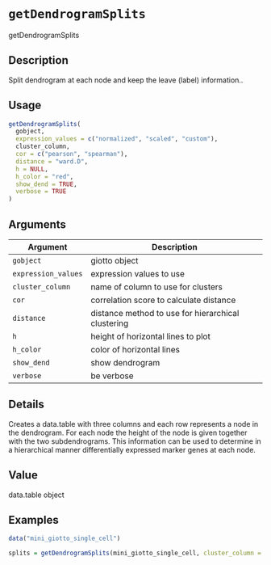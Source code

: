 # `getDendrogramSplits`

getDendrogramSplits


## Description

Split dendrogram at each node and keep the leave (label) information..


## Usage

```r
getDendrogramSplits(
  gobject,
  expression_values = c("normalized", "scaled", "custom"),
  cluster_column,
  cor = c("pearson", "spearman"),
  distance = "ward.D",
  h = NULL,
  h_color = "red",
  show_dend = TRUE,
  verbose = TRUE
)
```


## Arguments

Argument      |Description
------------- |----------------
`gobject`     |     giotto object
`expression_values`     |     expression values to use
`cluster_column`     |     name of column to use for clusters
`cor`     |     correlation score to calculate distance
`distance`     |     distance method to use for hierarchical clustering
`h`     |     height of horizontal lines to plot
`h_color`     |     color of horizontal lines
`show_dend`     |     show dendrogram
`verbose`     |     be verbose


## Details

Creates a data.table with three columns and each row represents a node in the
 dendrogram. For each node the height of the node is given together with the two
 subdendrograms. This information can be used to determine in a hierarchical manner
 differentially expressed marker genes at each node.


## Value

data.table object


## Examples

```r
data("mini_giotto_single_cell")

splits = getDendrogramSplits(mini_giotto_single_cell, cluster_column = 'leiden_clus')
```


